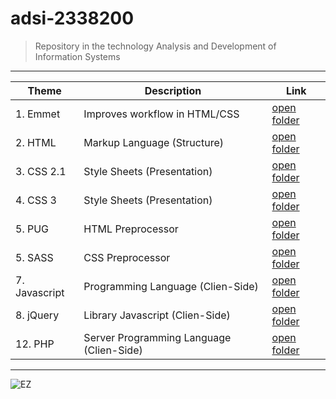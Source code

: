 # adsi-2338200
> Repository in the technology Analysis and Development of Information Systems

---

 Theme | Description | Link
| --- | --- | --- |
| 1. Emmet      | Improves workflow in HTML/CSS             | [open folder](01-emmet/)      |
| 2. HTML       | Markup Language (Structure)               | [open folder](02-html/)       |
| 3. CSS 2.1    | Style Sheets (Presentation)               | [open folder](03-css/)        |
| 4. CSS 3      | Style Sheets (Presentation)               | [open folder](04-css3/)       |
| 5. PUG        | HTML Preprocessor                         | [open folder](05-pug/)        |
| 5. SASS       | CSS Preprocessor                          | [open folder](06-sass/)       |
| 7. Javascript | Programming Language (Clien-Side)         | [open folder](07-javascript/) |
| 8. jQuery     | Library Javascript (Clien-Side)           | [open folder](08-jQuery/)     |
| 12. PHP       | Server Programming Language (Clien-Side)  | [open folder](12-php/)     |

---

![EZ](https://fondosmil.com/fondo/38640.jpg)